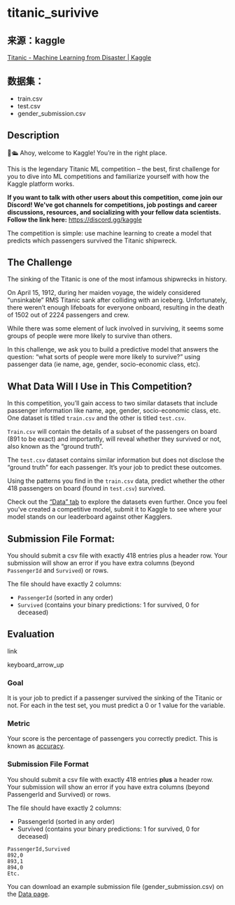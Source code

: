 # titanic_surivive

## 来源：kaggle

[Titanic - Machine Learning from Disaster | Kaggle](https://www.kaggle.com/competitions/titanic/overview)

## 数据集：

+ train.csv
+ test.csv
+ gender_submission.csv

## Description

👋🛳️ Ahoy, welcome to Kaggle! You’re in the right place.

This is the legendary Titanic ML competition – the best, first challenge for you to dive into ML competitions and familiarize yourself with how the Kaggle platform works.

**If you want to talk with other users about this competition, come join our Discord! We've got channels for competitions, job postings and career discussions, resources, and socializing with your fellow data scientists. Follow the link here:** https://discord.gg/kaggle

The competition is simple: use machine learning to create a model that predicts which passengers survived the Titanic shipwreck.

## The Challenge

The sinking of the Titanic is one of the most infamous shipwrecks in history.

On April 15, 1912, during her maiden voyage, the widely considered “unsinkable” RMS Titanic sank after colliding with an iceberg. Unfortunately, there weren’t enough lifeboats for everyone onboard, resulting in the death of 1502 out of 2224 passengers and crew.

While there was some element of luck involved in surviving, it seems some groups of people were more likely to survive than others.

In this challenge, we ask you to build a predictive model that answers the question: “what sorts of people were more likely to survive?” using passenger data (ie name, age, gender, socio-economic class, etc).

## What Data Will I Use in This Competition?

In this competition, you’ll gain access to two similar datasets that include passenger information like name, age, gender, socio-economic class, etc. One dataset is titled `train.csv` and the other is titled `test.csv`.

`Train.csv` will contain the details of a subset of the passengers on board (891 to be exact) and importantly, will reveal whether they survived or not, also known as the “ground truth”.

The `test.csv` dataset contains similar information but does not disclose the “ground truth” for each passenger. It’s your job to predict these outcomes.

Using the patterns you find in the `train.csv` data, predict whether the other 418 passengers on board (found in `test.csv`) survived.

Check out the [“Data” tab](https://www.kaggle.com/c/titanic/data) to explore the datasets even further. Once you feel you’ve created a competitive model, submit it to Kaggle to see where your model stands on our leaderboard against other Kagglers.

## Submission File Format:

You should submit a csv file with exactly 418 entries plus a header row. Your submission will show an error if you have extra columns (beyond `PassengerId` and `Survived`) or rows.

The file should have exactly 2 columns:

- `PassengerId` (sorted in any order)
- `Survived` (contains your binary predictions: 1 for survived, 0 for deceased)

## Evaluation

link

keyboard_arrow_up

### Goal

It is your job to predict if a passenger survived the sinking of the Titanic or not.
For each in the test set, you must predict a 0 or 1 value for the variable.

### Metric

Your score is the percentage of passengers you correctly predict. This is known as [accuracy](https://en.wikipedia.org/wiki/Accuracy_and_precision#In_binary_classification).

### Submission File Format

You should submit a csv file with exactly 418 entries **plus** a header row. Your submission will show an error if you have extra columns (beyond PassengerId and Survived) or rows.

The file should have exactly 2 columns:

- PassengerId (sorted in any order)
- Survived (contains your binary predictions: 1 for survived, 0 for deceased)

```
PassengerId,Survived
892,0
893,1
894,0
Etc.
```

You can download an example submission file (gender_submission.csv) on the [Data page](https://www.kaggle.com/c/titanic/data).